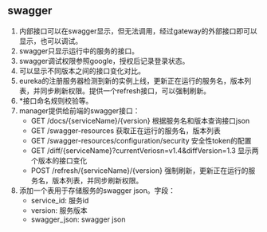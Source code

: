 ## swagger

1. 内部接口可以在swagger显示，但无法调用，经过gateway的外部接口即可以显示，也可以调试。
2. swagger只显示运行中的服务的接口。
3. swagger调试权限参照google，授权后记录登录状态。
4. 可以显示不同版本之间的接口变化对比。
5. eureka的注册服务器检测到新的实例上线，更新正在运行的服务名，版本列表，并同步刷新权限。提供一个refresh接口，可以强制刷新。
6. *接口命名规则校验等。
7. manager提供给前端的swagger接口：
	- GET /docs/{serviceName}/{version} 根据服务名和版本查询接口json
	- GET /swagger-resources 获取正在运行的服务名，版本列表
	- GET /swagger-resources/configuration/security 安全性token的配置
   - GET /diff/{serviceName}?currentVeriosn=v1.4&diffVersion=1.3 显示两个版本的接口变化
   - POST /refresh/{serviceName}/{version} 强制刷新，更新正在运行的服务名，版本列表，并同步刷新权限。
8. 添加一个表用于存储服务的swagger json。字段：
   - service_id: 服务id
   - version: 服务版本
   - swagger_json: swagger json
